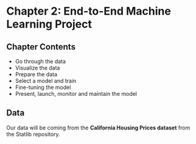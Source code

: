 # Chapter 2: End-to-End Machine Learning Project

## Chapter Contents
- Go through the data
- Visualize the data
- Prepare the data
- Select a model and train
- Fine-tuning the model
- Present, launch, monitor and maintain the model

## Data

Our data will be coming from the **California Housing Prices dataset**
from the Statlib repository.
